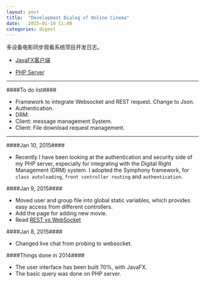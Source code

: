 ```yaml
---
layout: post
title:  "Development Dialog of Online Cinema"
date:   2015-01-10 11:49
categories: digest
---
```


多设备电影同步观看系统项目开发日志。

*  [JavaFX客户端](https://github.com/SeffyVon/FYP_JavaFX_Client)

*  [PHP Server](https://github.com/SeffyVon/FYP_PHP_Server)

** **

####To do list####

* Framework to integrate Websocket and REST request. Change to Json.
* Authentication.
* DRM.
* Client: message management System.
* Client: File download request management.

** **

####Jan 10, 2015####
* Recently I have been looking at the authentication and security side of my PHP server, especially for integrating with the Digital Right Management (DRM) system. I adopted the Symphony framework, for `class autoloading`, `front controller routing` and `authentication`.

####Jan 9, 2015####
* Moved user and group file into global static variables, which provides easy access from different controllers.
* Add the page for adding new movie.
* Read [REST vs WebSocket](http://blog.arungupta.me/rest-vs-websocket-comparison-benchmarks/)

####Jan 8, 2015####
* Changed live chat from probing to websocket. 

####Things done in 2014####
* The user interface has been built 70%, with JavaFX.
* The basic query was done on PHP server.

